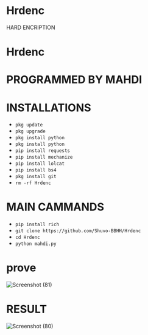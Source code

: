 # Hrdenc
HARD  ENCRIPTION
# Hrdenc

# PROGRAMMED BY MAHDI

# INSTALLATIONS

- `pkg update`
- `pkg upgrade`
- `pkg install python`
- `pkg install python`
- `pip install requests`
- `pip install mechanize`
- `pip install lolcat`
- `pip install bs4`
- `pkg install git`
- `rm -rf Hrdenc`
# MAIN CAMMANDS

- `pip install rich`
- `git clone https://github.com/Shuvo-BBHH/Hrdenc`
- `cd Hrdenc`
- `python mahdi.py`


# prove


![Screenshot (81)](https://github.com/Shuvo-BBHH/Hrdenc/assets/98658558/09ad0e9d-4da7-45a2-8ee0-af4e0fafce21)
# RESULT
![Screenshot (80)](https://github.com/Shuvo-BBHH/Hrdenc/assets/98658558/febb632e-01a4-4154-b787-5c3f3bfd65c4)
